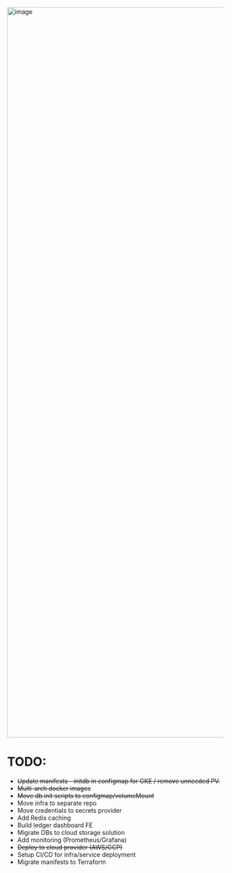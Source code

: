 <img width="1688" alt="image" src="https://github.com/mcfe91/go-payment/assets/119357926/ffbeb829-d878-496c-8b35-546853f2db51">

# TODO:
- ~~Update manifests - initdb in configmap for GKE / remove unneeded PV.~~
- ~~Multi-arch docker images~~
- ~~Move db init scripts to configmap/volumeMount~~
- Move infra to separate repo
- Move credentials to secrets provider
- Add Redis caching
- Build ledger dashboard FE
- Migrate DBs to cloud storage solution
- Add monitoring (Prometheus/Grafana)
- ~~Deploy to cloud provider (AWS/GCP)~~
- Setup CI/CD for infra/service deployment
- Migrate manifests to Terraform
